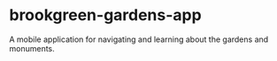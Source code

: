 # brookgreen-gardens-app
A mobile application for navigating and learning about the gardens and monuments.

